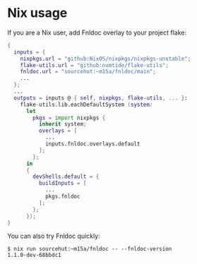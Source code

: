 # Nix usage

If you are a Nix user, add Fnldoc overlay to your project flake:

```nix
{
  inputs = {
    nixpkgs.url = "github:NixOS/nixpkgs/nixpkgs-unstable";
    flake-utils.url = "github:numtide/flake-utils";
    fnldoc.url = "sourcehut:~m15a/fnldoc/main";
    ...
  };
  ...
  outputs = inputs @ { self, nixpkgs, flake-utils, ... }:
    flake-utils.lib.eachDefaultSystem (system:
      let
        pkgs = import nixpkgs {
          inherit system;
          overlays = [
            ...
            inputs.fnldoc.overlays.default
          ];
        };
      in
      {
        devShells.default = {
          buildInputs = [
            ...
            pkgs.fnldoc
          ];
        };
      });
}
```

You can also try Fnldoc quickly:

```console
$ nix run sourcehut:~m15a/fnldoc -- --fnldoc-version
1.1.0-dev-68bbdc1
```

<!-- vim: set tw=73 spell: -->
